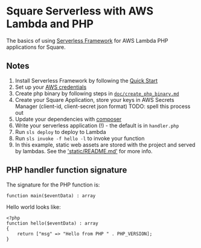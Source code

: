 # Square Serverless with AWS Lambda and PHP

The basics of using [Serverless Framework][1] for AWS Lambda PHP applications for Square.

## Notes

1. Install Serverless Framework by following the [Quick Start][2]
2. Set up your [AWS credentials][3]
2. Create php binary by following steps in [`doc/create_php_binary.md`][4]
2. Create your Square Application, store your keys in AWS Secrets Manager (client-id, client-secret json format) TODO: spell this process out
2. Update your dependencies with [composer][6]
2. Write your serverless application (!) - the default is in `handler.php`
2. Run `sls deploy` to deploy to Lambda
2. Run `sls invoke -f hello -l` to invoke your function
2. In this example, static web assets are stored with the project and served by lambdas. See the ['static/README.md'][5] for more info.

## PHP handler function signature

The signature for the PHP function is:

    function main($eventData) : array

Hello world looks like:

    <?php
    function hello($eventData) : array
    {
        return ["msg" => "Hello from PHP " . PHP_VERSION];
    }


[1]: https://serverless.com
[2]: https://serverless.com/framework/docs/providers/aws/guide/quick-start/
[3]: https://serverless.com/framework/docs/providers/aws/guide/credentials/
[4]: doc/create_php_binary.md
[5]: static/README.md
[6]: https://getcomposer.org
